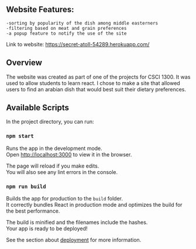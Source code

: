 ## Website Features:
    -sorting by popularity of the dish among middle easterners 
    -filtering based on meat and grain preferences 
    -a popup feature to notify the use of the site 
Link to website: https://secret-atoll-54289.herokuapp.com/
## Overview
The website was created as part of one of the projects for CSCI 1300. It was used to allow students to learn react. I chose to make a site that allowed users to find an arabian dish that would best suit their dietary preferences. 

## Available Scripts

In the project directory, you can run:

### `npm start`

Runs the app in the development mode.<br />
Open [http://localhost:3000](http://localhost:3000) to view it in the browser.

The page will reload if you make edits.<br />
You will also see any lint errors in the console.

### `npm run build`

Builds the app for production to the `build` folder.<br />
It correctly bundles React in production mode and optimizes the build for the best performance.

The build is minified and the filenames include the hashes.<br />
Your app is ready to be deployed!

See the section about [deployment](https://facebook.github.io/create-react-app/docs/deployment) for more information.
